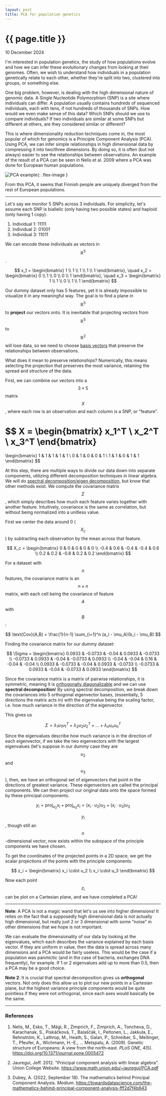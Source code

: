 ```yaml
---
layout: post
title: PCA for population genetics
---
```


{{ page.title }}
================

<p class="meta">10 December 2024</p>

I'm interested in population genetics, the study of how populations evolve and how we can infer these evolutionary changes from looking at their genomes.  Often, we wish to understand how individuals in a population genetically relate to each other, whether they're split into two, clustered into groups, or something else.  

One big problem, however, is dealing with the high dimensional nature of genomic data.  A Single Nucleotide Polymorphism (SNP) is a site where individuals can differ.  A population usually contains hundreds of sequenced individuals, each with tens, if not hundreds of thousands of SNPs.  How would we even make sense of this data?  Which SNPs should we use to compare individuals?  If two individuals are similar at some SNPs but different at others, are they considered similar or different?  

This is where dimensionality reduction techniques come in, the most popular of which for genomics is a Principle Component Analysis (PCA).  Using PCA, we can infer simple relationships in high dimensional data by compressing it into two/three dimensions. By doing so, it is often (but not always) easier to see the relationships between observations. An example of the result of a PCA can be seen in Nelis et al. 2009 where a PCA was done for European human populations.

![PCA example](/images/pca_example.png){: .flex-image }

From this PCA, it seems that Finnish people are uniquely diverged from the rest of European populations.  

---

Let's say we monitor 5 SNPs across 3 individuals. For simplicity, let's assume each SNP is biallelic (only having two possible states) and haploid (only having 1 copy).

1. Individual 1: 11111  
2. Individual 2: 01001  
3. Individual 3: 11011  

We can encode these individuals as vectors in $$\mathbb{R}^5$$.

$$
x_1 = \begin{bmatrix} 1 \\ 1 \\ 1 \\ 1 \\ 1 \end{bmatrix}, \quad
x_2 = \begin{bmatrix} 0 \\ 1 \\ 0 \\ 0 \\ 1 \end{bmatrix}, \quad
x_3 = \begin{bmatrix} 1 \\ 1 \\ 0 \\ 1 \\ 1 \end{bmatrix}
$$

Our dummy dataset only has 5 features, yet it is already impossible to visualize it in any meaningful way.  The goal is to find a plane in $$\mathbb{R}^5$$ to **project** our vectors onto. It is inevitable that projecting vectors from $$\mathbb{R}^5$$ to $$\mathbb{R}^2$$ will lose data, so we need to choose [basis vectors](https://en.wikipedia.org/wiki/Basis_(linear_algebra)) that preserve the relationships between observations.

What does it mean to preserve relationships? Numerically, this means selecting the projection that preserves the most variance, retaining the spread and structure of the data.

First, we can combine our vectors into a $$3 \times 5$$ matrix $$X$$, where each row is an observation and each column is a SNP, or "feature".

$$
X = 
\begin{bmatrix}
x_1^T \\
x_2^T \\
x_3^T
\end{bmatrix}
=
\begin{bmatrix}
1 & 1 & 1 & 1 & 1 \\
0 & 1 & 0 & 0 & 1 \\
1 & 1 & 0 & 1 & 1
\end{bmatrix}
$$

At this step, there are multiple ways to divide our data down into separate components, utilizing different decomposition techniques in linear algebra. We will do [spectral decomposition/eigen decomposition](https://en.wikipedia.org/wiki/Eigendecomposition_of_a_matrix), but know that other methods exist. We compute the covariance matrix $$\Sigma$$, which simply describes how much each feature varies together with another feature. Intuitively, covariance is the same as correlation, but without being normalized into a unitless value.  

First we center the data around 0 ($$X_c$$) by subtracting each observation by the mean across that feature.

$$
X_c = 
\begin{bmatrix}
0 & 0 & 0 & 0 & 0 \\
-0.4 & 0.6 & -0.4 & -0.4 & 0.6 \\
0.2 & 0.2 & -0.8 & 0.2 & 0.2
\end{bmatrix}
$$

For a dataset with $$n$$ features, the covariance matrix is an $$n \times n$$ matrix, with each cell being the covariance of feature $$A$$ with $$B$$:

$$
\text{Cov}(A,B) = \frac{1}{n-1} \sum_{i=1}^n (a_i - \mu_A)(b_i - \mu_B)
$$

Finding the covariance matrix for our dummy dataset:

$$
\Sigma = 
\begin{bmatrix}
0.0933 & -0.0733 & -0.04 & 0.0933 & -0.0733 \\
-0.0733 & 0.0933 & -0.04 & -0.0733 & 0.0933 \\
-0.04 & -0.04 & 0.16 & -0.04 & -0.04 \\
0.0933 & -0.0733 & -0.04 & 0.0933 & -0.0733 \\
-0.0733 & 0.0933 & -0.04 & -0.0733 & 0.0933
\end{bmatrix}
$$

Since the covariance matrix is a matrix of pairwise relationships, it is symmetric, meaning it is [orthogonally diagonalizable](https://en.wikipedia.org/wiki/Orthogonal_diagonalization) and we can use **spectral decomposition**! By using spectral decomposition, we break down the covariances into 5 orthogonal eigenvector bases, (essentially, 5 directions the matrix acts in) with the eigenvalue being the scaling factor, i.e. how much variance in the direction of the eigenvector.

This gives us

$$
\Sigma = \lambda_1 u_1 u_1^T + \lambda_2 u_2 u_2^T + \dots + \lambda_n u_n u_n^T
$$

Since the eigenvalues describe how much variance is in the direction of each eigenvector, if we take the two eigenvectors with the largest eigenvalues (let's suppose in our dummy case they are $$u_2$$ and $$u_3$$), then, we have an orthogonal set of eigenvectors that point in the directions of greatest variance. These eigenvectors are called the principal components. We can then project our original data onto the space formed by these principal components.

$$
y_i = \mathrm{proj}_{u_2} x_i + \mathrm{proj}_{u_3} x_i = (x_i \cdot u_2) u_2 + (x_i \cdot u_3) u_3
$$

$$y_i$$, though still an $$n$$-dimensional vector, now exists within the subspace of the principle components we have chosen.

To get the coordinates of the projected points in a 2D space, we get the scalar projections of the points with the principle components:

$$
z_i = \begin{bmatrix} x_i \cdot u_2 \\ x_i \cdot u_3 \end{bmatrix}
$$

Now each point $$z_i$$ can be plot on a Cartesian plane, and we have completed a PCA!

---

**Note**: A PCA is not a magic wand that let's us see into higher dimensions! It relies on the fact that a supposedly high dimensional data is not actually high dimensional, but really just 2 or 3 dimensional with some "noise" in other dimensions that we hope is not important.

We can evaluate the dimensionality of our data by looking at the eigenvalues, which each describes the variance explained by each basis vector. If they are uniform in value, then the data is spread across many dimensions and a PCA would be fairly useless. This would be the case if a population was panmictic (and in the case of bacteria, exchanges DNA frequently), for example. If 1 or 2 eigenvalues add up to more than 0.5, then a PCA may be a good choice.

**Note 2**: It is crucial that spectral decomposition gives us **orthogonal** vectors. Not only does this allow us to plot our new points in a Cartesian plane, but the highest variance principle components would be quite pointless if they were not orthogonal, since each axes would basically be the same.

---

### References

1. Nelis, M., Esko, T., Mägi, R., Zimprich, F., Zimprich, A., Toncheva, D., Karachanak, S., Piskáčková, T., Balaščák, I., Peltonen, L., Jakkula, E., Rehnström, K., Lathrop, M., Heath, S., Galan, P., Schreiber, S., Meitinger, T., Pfeufer, A., Wichmann, H.-E., … Metspalu, A. (2009). Genetic structure of Europeans: A view from the north–east. *PLoS ONE*, 4(5). https://doi.org/10.1371/journal.pone.0005472

2. Jauregui, Jeff. 2012. "Principal component analysis with linear algebra". Union College Website. https://www.math.union.edu/~jaureguj/PCA.pdf

3. Dubey, A. (2022, September 18). The mathematics behind Principal Component Analysis. *Medium*. https://towardsdatascience.com/the-mathematics-behind-principal-component-analysis-fff2d7f4b643

